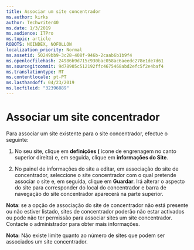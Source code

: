 ```yaml
---
title: Associar um site concentrador
ms.author: kirks
author: Techwriter40
ms.date: 1/3/2019
ms.audience: ITPro
ms.topic: article
ROBOTS: NOINDEX, NOFOLLOW
localization_priority: Normal
ms.assetid: 50249bb9-3c28-408f-946b-2caab6b1b9f4
ms.openlocfilehash: 24986b9d715c930bac058ac6aeedc278e1de7d61
ms.sourcegitcommit: 9d78905c512192ffc4675468abd2efc5f2e4baf4
ms.translationtype: MT
ms.contentlocale: pt-PT
ms.lasthandoff: 04/23/2019
ms.locfileid: "32396889"
---
```

# <a name="associate-a-hub-site"></a>Associar um site concentrador

Para associar um site existente para o site concentrador, efectue o seguinte:
  
1. No seu site, clique em **definições (** ícone de engrenagem no canto superior direito) e, em seguida, clique em **informações do Site**. 
    
2. No painel de informações do site a editar, em associação do site de concentrador, seleccione o site concentrador com o qual pretende associar o site e, em seguida, clique em **Guardar**. Irá alterar o aspecto do site para corresponder do local do concentrador e barra de navegação do site concentrador aparecerá na parte superior. 
    
 **Nota**: se a opção de associação do site de concentrador não está presente ou não estiver listado, sites de concentrador poderão não estar activados ou pode não ter permissão para associar sites um site concentrador. Contacte o administrador para obter mais informações. 
  
 **Nota:** Não existe limite quanto ao número de sites que podem ser associados um site concentrador. 
  

